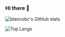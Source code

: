 ### Hi there 👋

<!--
**blancobc/blancobc** is a ✨ _special_ ✨ repository because its `README.md` (this file) appears on your GitHub profile.

Here are some ideas to get you started:

- 🔭 I’m currently working on ...
- 🌱 I’m currently learning ...
- 👯 I’m looking to collaborate on ...
- 🤔 I’m looking for help with ...
- 💬 Ask me about ...
- 📫 How to reach me: ...
- 😄 Pronouns: ...
- ⚡ Fun fact: ...
-->

![blancobc's GitHub stats](https://github-readme-stats.vercel.app/api?username=blancobc&show_icons=true&theme=dracula)


![Top Langs](https://github-readme-stats.vercel.app/api/top-langs/?username=blancobc&layout=compact)




